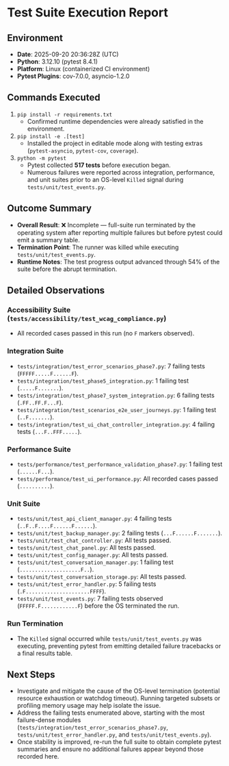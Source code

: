 # Test Suite Execution Report

## Environment
- **Date**: 2025-09-20 20:36:28Z (UTC)
- **Python**: 3.12.10 (pytest 8.4.1)
- **Platform**: Linux (containerized CI environment)
- **Pytest Plugins**: cov-7.0.0, asyncio-1.2.0

## Commands Executed
1. `pip install -r requirements.txt`
   - Confirmed runtime dependencies were already satisfied in the environment.
2. `pip install -e .[test]`
   - Installed the project in editable mode along with testing extras (`pytest-asyncio`, `pytest-cov`, `coverage`).
3. `python -m pytest`
   - Pytest collected **517 tests** before execution began.
   - Numerous failures were reported across integration, performance, and unit suites prior to an OS-level `Killed` signal during `tests/unit/test_events.py`.

## Outcome Summary
- **Overall Result**: ❌ Incomplete — full-suite run terminated by the operating system after reporting multiple failures but before pytest could emit a summary table.
- **Termination Point**: The runner was killed while executing `tests/unit/test_events.py`.
- **Runtime Notes**: The test progress output advanced through 54% of the suite before the abrupt termination.

## Detailed Observations
### Accessibility Suite (`tests/accessibility/test_wcag_compliance.py`)
- All recorded cases passed in this run (no `F` markers observed).

### Integration Suite
- `tests/integration/test_error_scenarios_phase7.py`: 7 failing tests (`FFFFF.....F......F`).
- `tests/integration/test_phase5_integration.py`: 1 failing test (`.....F.......`).
- `tests/integration/test_phase7_system_integration.py`: 6 failing tests (`.FF..FF.F...F`).
- `tests/integration/test_scenarios_e2e_user_journeys.py`: 1 failing test (`..F.......`).
- `tests/integration/test_ui_chat_controller_integration.py`: 4 failing tests (`...F..FFF.....`).

### Performance Suite
- `tests/performance/test_performance_validation_phase7.py`: 1 failing test (`......F...`).
- `tests/performance/test_ui_performance.py`: All recorded cases passed (`..........`).

### Unit Suite
- `tests/unit/test_api_client_manager.py`: 4 failing tests (`..F..F....F......F......`).
- `tests/unit/test_backup_manager.py`: 2 failing tests (`...F......F.......`).
- `tests/unit/test_chat_controller.py`: All tests passed.
- `tests/unit/test_chat_panel.py`: All tests passed.
- `tests/unit/test_config_manager.py`: All tests passed.
- `tests/unit/test_conversation_manager.py`: 1 failing test (`....................F..`).
- `tests/unit/test_conversation_storage.py`: All tests passed.
- `tests/unit/test_error_handler.py`: 5 failing tests (`.F.....................FFFF`).
- `tests/unit/test_events.py`: 7 failing tests observed (`FFFFF.F............F`) before the OS terminated the run.

### Run Termination
- The `Killed` signal occurred while `tests/unit/test_events.py` was executing, preventing pytest from emitting detailed failure tracebacks or a final results table.

## Next Steps
- Investigate and mitigate the cause of the OS-level termination (potential resource exhaustion or watchdog timeout). Running targeted subsets or profiling memory usage may help isolate the issue.
- Address the failing tests enumerated above, starting with the most failure-dense modules (`tests/integration/test_error_scenarios_phase7.py`, `tests/unit/test_error_handler.py`, and `tests/unit/test_events.py`).
- Once stability is improved, re-run the full suite to obtain complete pytest summaries and ensure no additional failures appear beyond those recorded here.

